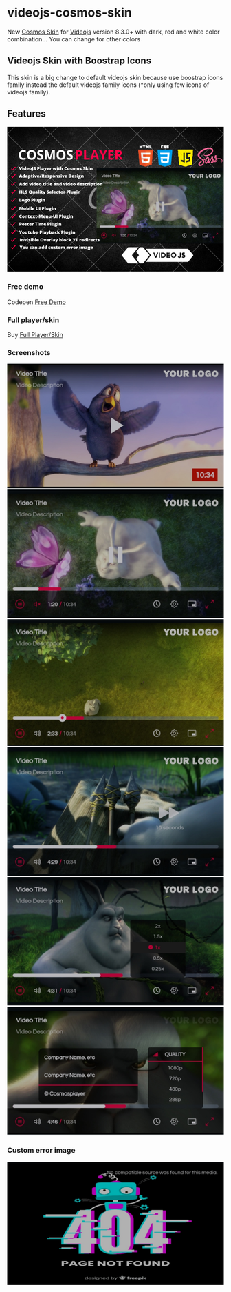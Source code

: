# videojs-cosmos-skin
New [Cosmos Skin](https://ko-fi.com/s/805051ae2a) for [Videojs](https://videojs.com/) version 8.3.0+ with dark, red and white color combination... You can change for other colors<br>

## Videojs Skin with Boostrap Icons
This skin is a big change to default videojs skin because use boostrap icons family instead the default videojs family icons (*only using few icons of videojs family).

## Features
![demo](https://raw.githubusercontent.com/EmilioSG11/videojs-cosmos-skin/main/images/features.png)

### Free demo
Codepen [Free Demo](https://codepen.io/emiliosg11/pen/rNQgmBL) <br>

### Full player/skin 
Buy [Full Player/Skin](https://ko-fi.com/s/805051ae2a) <br>

### Screenshots
![demo](https://raw.githubusercontent.com/EmilioSG11/videojs-cosmos-skin/main/images/screenshot1.jpg)
![demo](https://raw.githubusercontent.com/EmilioSG11/videojs-cosmos-skin/main/images/screenshot2.jpg)
![demo](https://raw.githubusercontent.com/EmilioSG11/videojs-cosmos-skin/main/images/screenshot3.jpg)
![demo](https://raw.githubusercontent.com/EmilioSG11/videojs-cosmos-skin/main/images/screenshot4.jpg)
![demo](https://raw.githubusercontent.com/EmilioSG11/videojs-cosmos-skin/main/images/screenshot5.jpg)
![demo](https://raw.githubusercontent.com/EmilioSG11/videojs-cosmos-skin/main/images/screenshot6.jpg)

### Custom error image
![demo](https://raw.githubusercontent.com/EmilioSG11/videojs-cosmos-skin/main/images/error-display.jpg)

